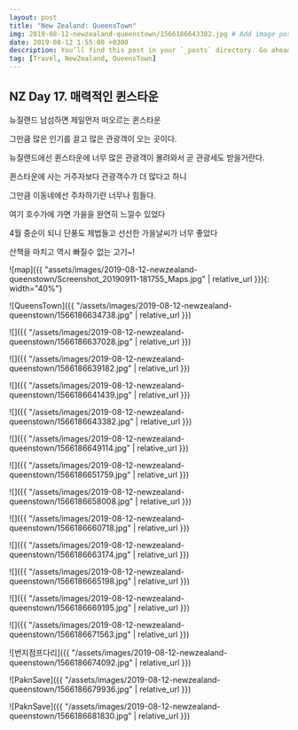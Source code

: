 ```yaml
---
layout: post
title: "New Zealand: QueensTown"
img: 2019-08-12-newzealand-queenstown/1566186643382.jpg # Add image post (optional)
date: 2019-08-12 1:55:00 +0300
description: You’ll find this post in your `_posts` directory. Go ahead and edit it and re-build the site to see your changes. # Add post description (optional)
tag: [Travel, NewZealand, QueensTown]
---
```


## NZ Day 17. 매력적인 퀸스타운

뉴질랜드 남섬하면 제일먼저 떠오르는 퀸스타운

그만큼 많은 인기를 끌고 많은 관광객이 오는 곳이다.

뉴질랜드에선 퀸스타운에 너무 많은 관광객이 몰려와서 곧 관광세도 받을거란다.

퀸스타운에 사는 거주자보다 관광객수가 더 많다고 하니

그만큼 이동네에선 주차하기란 너무나 힘들다.

여기 호수가에 가면 가을을 완연히 느낄수 있었다

4월 중순이 되니 단풍도 제법들고 선선한 가을날씨가 너무 좋았다

산책을 마치고 역시 빠질수 없는 고기~!

![map]({{ "assets/images/2019-08-12-newzealand-queenstown/Screenshot_20190911-181755_Maps.jpg" | relative_url }}){: width="40%"}

![QueensTown]({{ "/assets/images/2019-08-12-newzealand-queenstown/1566186634738.jpg" | relative_url }})

![]({{ "/assets/images/2019-08-12-newzealand-queenstown/1566186637028.jpg" | relative_url }})

![]({{ "/assets/images/2019-08-12-newzealand-queenstown/1566186639182.jpg" | relative_url }})

![]({{ "/assets/images/2019-08-12-newzealand-queenstown/1566186641439.jpg" | relative_url }})

![]({{ "/assets/images/2019-08-12-newzealand-queenstown/1566186643382.jpg" | relative_url }})

![]({{ "/assets/images/2019-08-12-newzealand-queenstown/1566186649114.jpg" | relative_url }})

![]({{ "/assets/images/2019-08-12-newzealand-queenstown/1566186651759.jpg" | relative_url }})

![]({{ "/assets/images/2019-08-12-newzealand-queenstown/1566186658008.jpg" | relative_url }})

![]({{ "/assets/images/2019-08-12-newzealand-queenstown/1566186660718.jpg" | relative_url }})

![]({{ "/assets/images/2019-08-12-newzealand-queenstown/1566186663174.jpg" | relative_url }})

![]({{ "/assets/images/2019-08-12-newzealand-queenstown/1566186665198.jpg" | relative_url }})

![]({{ "/assets/images/2019-08-12-newzealand-queenstown/1566186669195.jpg" | relative_url }})

![]({{ "/assets/images/2019-08-12-newzealand-queenstown/1566186671563.jpg" | relative_url }})

![번지점프다리]({{ "/assets/images/2019-08-12-newzealand-queenstown/1566186674092.jpg" | relative_url }})

![PaknSave]({{ "/assets/images/2019-08-12-newzealand-queenstown/1566186679936.jpg" | relative_url }})

![PaknSave]({{ "/assets/images/2019-08-12-newzealand-queenstown/1566186681830.jpg" | relative_url }})
